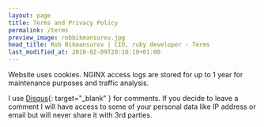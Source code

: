 ```yaml
---
layout: page
title: Terms and Privacy Policy
permalink: /terms
preview_image: robbikmansurov.jpg
head_title: Rob Bikmansurov | CIO, ruby developer - Terms
last_modified_at: 2018-02-09T20:10:10+01:00
---
```


Website uses cookies. NGINX access logs are stored for up to 1 year for maintenance purposes and traffic analysis.

I use [Disqus](https://disqus.com/){: target="_blank" } for comments. If you decide to leave a comment I will have access to some of your personal data like IP address or email but will never share it with 3rd parties.

